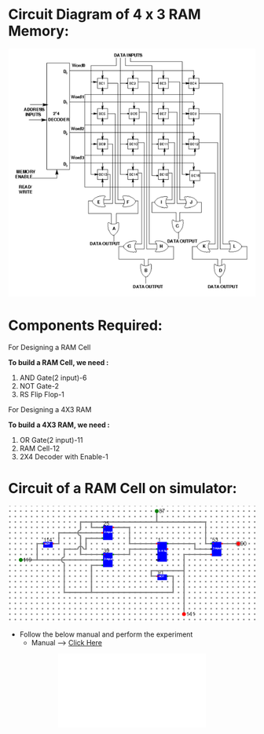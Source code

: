 # Circuit Diagram of 4 x 3 RAM Memory:
<center>
<img src="../experiment/simulation/images/memory_circuit.png">
</center>

# Components Required:

For Designing a RAM Cell

<strong>To build a RAM Cell, we need :</strong>

1. AND Gate(2 input)-6
2. NOT Gate-2
3. RS Flip Flop-1

For Designing a 4X3 RAM

<strong>To build a 4X3 RAM, we need :</strong>

1. OR Gate(2 input)-11
2. RAM Cell-12
3. 2X4 Decoder with Enable-1

# Circuit of a RAM Cell on simulator:
<center>
<img src="./simulation/images/RAM cell.png">
</center>

- Follow the below manual and perform the experiment
    - Manual --> [Click Here](./simulation/coavlNew.pdf)

<center>
<embed src="./simulation/coavlNew.pdf" type="application/pdf">
</center>
